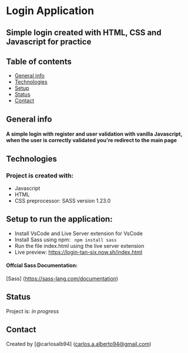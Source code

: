 # Login Application
## Simple login created with  HTML, CSS and Javascript for practice

## Table of contents
* [General info](#general-info)
* [Technologies](#technologies)
* [Setup](#setup)
* [Status](#status)
* [Contact](#contact)

## General info
#### A simple login with register and user validation with vanilla Javascript, when the user is correctly validated you're redirect to the main page


## Technologies
### Project is created with:
* Javascript
* HTML
* CSS preprocessor: SASS version 1.23.0 

## Setup to run the application:
* Install VsCode and Live Server extension for VsCode
* Install Sass using npm:  `` npm install sass``
* Run the file index.html using the live server extension
* Live preview: https://login-tan-six.now.sh/index.html
#### Offcial Sass Documentation:
[Sass] (https://sass-lang.com/documentation)

## Status
Project is: _in progress_


## Contact
Created by [@carlosalb94] (carlos.a.alberto94@gmail.com)



